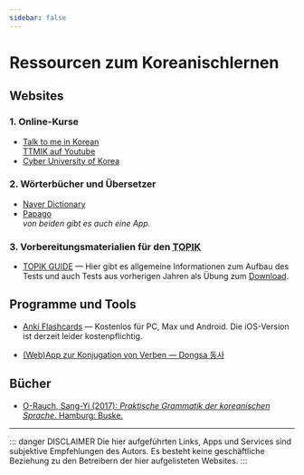 ```yaml
---
sidebar: false
---
```


# Ressourcen zum Koreanischlernen

## Websites

### 1. Online-Kurse

-   [Talk to me in Korean](https://talktomeinkorean.com/)  
    [TTMIK auf Youtube](https://www.youtube.com/user/talktomeinkorean)
-   [Cyber University of Korea](http://korean.cuk.edu/en/)

### 2. Wörterbücher und Übersetzer

-   [Naver Dictionary](http://dedic.naver.com/#/main)
-   [Papago](https://papago.naver.com/)  
    _von beiden gibt es auch eine App._

### 3. Vorbereitungsmaterialien für den <abbr title="Test of Proficiency in Korean"> TOPIK</abbr>

-   [TOPIK GUIDE](https://www.topikguide.com/topik-overview/) — Hier gibt es allgemeine Informationen zum Aufbau des Tests und auch Tests aus vorherigen Jahren als Übung zum [Download](https://www.topikguide.com/complete-topik-practice-test-online/).

## Programme und Tools

-   [Anki Flashcards](https://apps.ankiweb.net/) — Kostenlos für PC, Max und Android. Die iOS-Version ist derzeit leider kostenpflichtig.

-   [(Web)App zur Konjugation von Verben — Dongsa 동사](https://koreanverb.app)

## Bücher

-   [O-Rauch, Sang-Yi (2017): _Praktische Grammatik der koreanischen Sprache_. Hamburg: Buske.](https://www.amazon.de/dp/3875487095)

---

::: danger DISCLAIMER
Die hier aufgeführten Links, Apps und Services sind subjektive Empfehlungen des Autors. Es besteht keine geschäftliche Beziehung zu den Betreibern der hier aufgelisteten Websites.
:::
